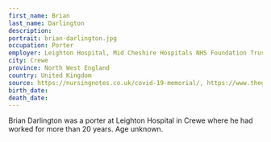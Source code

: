 ```yaml
---
first_name: Brian
last_name: Darlington
description: 
portrait: brian-darlington.jpg
occupation: Porter
employer: Leighton Hospital, Mid Cheshire Hospitals NHS Foundation Trust
city: Crewe
province: North West England
country: United Kingdom
source: https://nursingnotes.co.uk/covid-19-memorial/, https://www.theguardian.com/world/2020/apr/16/doctors-nurses-porters-volunteers-the-uk-health-workers-who-have-died-from-covid-19
birth_date: 
death_date: 
---
```


Brian Darlington was a porter at Leighton Hospital in Crewe where he had worked for more than 20 years. Age unknown.